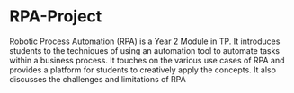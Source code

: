 # RPA-Project
Robotic Process Automation (RPA) is a Year 2 Module in TP.  It introduces students to the techniques of using an automation tool to automate tasks within a business process. It touches on the various use cases of RPA and provides a platform for students to creatively apply the concepts. It also discusses the challenges and limitations of RPA
